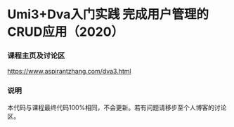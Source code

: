 # Umi3+Dva入门实践 完成用户管理的CRUD应用（2020）

### 课程主页及讨论区

<https://www.aspirantzhang.com/dva3.html>


### 说明

本代码与课程最终代码100%相同，不会更新。若有问题请移步至个人博客的讨论区。
